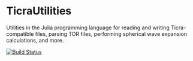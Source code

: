 # TicraUtilities
Utilities in the Julia programming language for reading and writing Ticra-compatible files, parsing TOR files,
performing spherical wave expansion calculations, and more.
 
[![Build Status](https://github.com/simonp0420/TicraUtilities.jl/actions/workflows/CI.yml/badge.svg?branch=main)](https://github.com/simonp0420/TicraUtilities.jl/actions/workflows/CI.yml?query=branch%3Amain)
